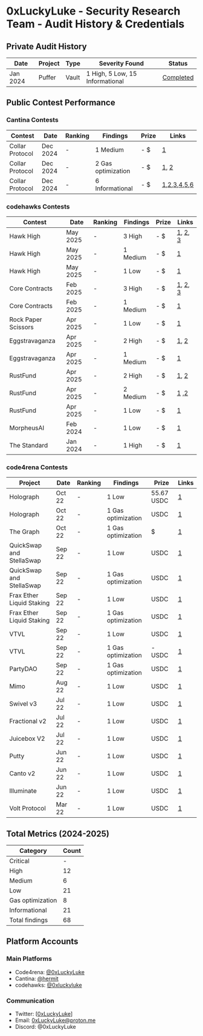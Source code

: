 # 0xLuckyLuke - Security Research Team - Audit History & Credentials
<!--
## Team Members & Credentials

| Member | Role | Platforms | Public Address |
|--------|------|-----------|----------------|
| Alice Chen | Lead Security Researcher | [C4](https://code4rena.com/@alice) / [Sherlock](https://app.sherlock.xyz/audits) | 0xabc... |
| Bob Smith | Smart Contract Auditor | [C4](https://code4rena.com/@bob) / [Immunefi](https://immunefi.com) | 0xdef... |
| Carol Wu | Protocol Security Expert | [Hats](https://app.hats.finance/) / [Cantina](https://cantina.xyz/) | 0xghi... |
-->
## Private Audit History

| Date | Project | Type | Severity Found | Status |
|------|---------|------|----------------|---------|
| Jan 2024 | Puffer | Vault | 1 High, 5 Low, 15 Informational  | [Completed](https://github.com/0xLuckyLuke/pufETH/blob/main/audits/0xLuckyLuke-pufETH-v1.pdf) |


## Public Contest Performance

### Cantina Contests

| Contest | Date | Ranking | Findings | Prize | Links |
|---------|------|---------|----------|-------|-------|
| Collar Protocol | Dec 2024 | - | 1 Medium | - $ | [1](https://cantina.xyz/code/050711ca-a6d1-4fdd-9f94-3816233c1bd5/findings/438) |
| Collar Protocol | Dec 2024 | - | 2 Gas optimization | - $ | [1](), [2]() |
| Collar Protocol | Dec 2024 | - | 6 Informational | - $ | [1](https://cantina.xyz/code/050711ca-a6d1-4fdd-9f94-3816233c1bd5/findings/412),[2](https://cantina.xyz/code/050711ca-a6d1-4fdd-9f94-3816233c1bd5/findings/408),[3](),[4](),[5](),[6]() |
### codehawks Contests

| Contest | Date | Ranking | Findings | Prize | Links |
|---------|------|---------|----------|-------|-------|
| Hawk High | May 2025 | - | 3 High | - $ |  [1](https://codehawks.cyfrin.io/c/2025-05-hawk-high/s/20), [2](https://codehawks.cyfrin.io/c/2025-05-hawk-high/s/30), [3](https://codehawks.cyfrin.io/c/2025-05-hawk-high/s/32) |
| Hawk High | May 2025 | - | 1 Medium | - $ |  [1](https://codehawks.cyfrin.io/c/2025-05-hawk-high/s/113) |
| Hawk High | May 2025 | - | 1 Low | - $ |  [1](https://codehawks.cyfrin.io/c/2025-05-hawk-high/s/21) |
| Core Contracts | Feb 2025 | - | 3 High | - $ |  [1](https://codehawks.cyfrin.io/c/2025-02-raac/s/4947), [2](https://codehawks.cyfrin.io/c/2025-02-raac/s/5182), [3](https://codehawks.cyfrin.io/c/2025-02-raac/s/5426) |
| Core Contracts | Feb 2025 | - | 1 Medium | - $ |  [1](https://codehawks.cyfrin.io/c/2025-02-raac/s/5820) |
| Rock Paper Scissors | Apr 2025 | - | 1 Low | - $ |  [1](https://codehawks.cyfrin.io/c/2025-04-rock-paper-scissors/s/35) |
| Eggstravaganza | Apr 2025 | - | 2 High | - $ |  [1](https://codehawks.cyfrin.io/c/2025-04-eggstravaganza/s/120), [2](https://codehawks.cyfrin.io/c/2025-04-eggstravaganza/s/122) |
| Eggstravaganza | Apr 2025 | - | 1 Medium | - $ |  [1](https://codehawks.cyfrin.io/c/2025-04-eggstravaganza/s/124) |
| RustFund | Apr 2025 | - | 2 High | - $ |  [1](https://codehawks.cyfrin.io/c/2025-03-rustfund/s/23), [2](https://codehawks.cyfrin.io/c/2025-03-rustfund/s/25) |
| RustFund | Apr 2025 | - | 2 Medium | - $ |  [1](https://codehawks.cyfrin.io/c/2025-03-rustfund/s/26) ,[2](https://codehawks.cyfrin.io/c/2025-03-rustfund/s/30)  |
| RustFund | Apr 2025 | - | 1 Low | - $ |  [1](https://codehawks.cyfrin.io/c/2025-03-rustfund/s/27)  |
| MorpheusAI | Feb 2024 | - | 1 Low | - $ |  [1](https://codehawks.cyfrin.io/c/2024-01-Morpheus/s/425) |
| The Standard | Jan 2024 | - | 1 High | - $ |  [1](https://codehawks.cyfrin.io/c/2023-12-the-standard/s/1236) |

### code4rena Contests

| Project | Date | Ranking | Findings | Prize | Links |
|---------|------|---------|----------|-------|-------|
|  Holograph | Oct 22 | - | 1 Low | 55.67 USDC |  [1](https://code4rena.com/reports/2022-10-holograph#low-risk-and-non-critical-issues) |
|  Holograph | Oct 22 | - | 1 Gas optimization | USDC |  [1](https://code4rena.com/reports/2022-10-holograph#gas-optimizations) |
|  The Graph | Oct 22 | - | 1 Gas optimization | $ |  [1](https://code4rena.com/reports/2022-10-thegraph#gas-optimizations) |
|  QuickSwap and StellaSwap | Sep 22 | - | 1 Low | USDC |  [1](https://code4rena.com/reports/2022-09-quickswap#low-risk-and-non-critical-issues) |
|  QuickSwap and StellaSwap | Sep 22 | - | 1 Gas optimization | USDC |  [1](https://code4rena.com/reports/2022-09-quickswap#gas-optimizations) |
|  Frax Ether Liquid Staking | Sep 22 | - | 1 Low | USDC |  [1](https://code4rena.com/reports/2022-09-frax#low-risk-and-non-critical-issues) |
|  Frax Ether Liquid Staking | Sep 22 | - | 1 Gas optimization | USDC |  [1](https://code4rena.com/reports/2022-09-frax#gas-optimizations) |
|  VTVL | Sep 22 | - | 1 Low | USDC |  [1](https://code4rena.com/reports/2022-09-vtvl#low-risk-and-non-critical-issues) |
|  VTVL | Sep 22 | - | 1 Gas optimization | - USDC |  [1](https://code4rena.com/reports/2022-09-vtvl#gas-optimizations) |
|  PartyDAO | Sep 22 | - | 1 Gas optimization | USDC |  [1](https://code4rena.com/reports/2022-09-party#gas-optimizations) |
|  Mimo | Aug 22 | - | 1 Low | USDC |  [1](https://code4rena.com/reports/2022-08-mimo#low-risk-and-non-critical-issues) |
|  Swivel v3 | Jul 22 | - | 1 Low | USDC |  [1](https://code4rena.com/reports/2022-07-swivel#low-risk-and-non-critical-issues) |
|  Fractional v2  | Jul 22 | - | 1 Low | USDC  |  [1](https://code4rena.com/reports/2022-07-fractional#low-risk-and-non-critical-issues) |
|  Juicebox V2  | Jul 22 | - | 1 Low | USDC  |  [1](https://code4rena.com/reports/2022-07-juicebox#low-risk-and-non-critical-issues) |
|  Putty  | Jun 22 | - | 1 Low | USDC  |  [1](https://code4rena.com/reports/2022-06-putty#low-risk-and-non-critical-issues) |
|  Canto v2  | Jun 22 | - | 1 Low | USDC |  [1](https://code4rena.com/reports/2022-06-canto-v2#low-risk-and-non-critical-issues) |
|  Illuminate  | Jun 22 | - | 1 Low | USDC |  [1](https://code4rena.com/reports/2022-06-illuminate#low-risk-and-non-critical-issues) |
|  Volt Protocol  | Mar 22 | - | 1 Low | USDC  |  [1](https://code4rena.com/reports/2022-03-volt#low-risk-and-non-critical-issues) |

<!--
## Bug Bounty Platforms

### Immunefi Submissions

| Project | Date | Severity | Status | Bounty |
|---------|------|----------|---------|--------|
| DeFi Protocol 1 | Jan 2025 | Critical | Paid | 50 ETH |
| Bridge Protocol | Nov 2024 | High | Paid | 25 ETH |
-->
## Total Metrics (2024-2025)

| Category | Count |
|----------|-------|
| Critical | - |
| High | 12 |
| Medium | 6 |
| Low | 21 |
| Gas optimization | 8 |
| Informational | 21 |
| Total findings | 68 |


## Platform Accounts

### Main Platforms
- Code4rena: [@0xLuckyLuke](https://code4rena.com/@0xLuckyLuke)
- Cantina: [@hermit](https://cantina.xyz/u/hermit)
- codehawks: [@0xluckyluke](https://profiles.cyfrin.io/u/0xluckyluke)

### Communication
- Twitter: [[0xLuckyLuke](https://x.com/0xLuckyLuke)]
- Email: 0xLuckyLuke@proton.me
- Discord: @0xLuckyLuke
<!-- 
## Notable Achievements
1. Ranked #5 on Code4rena leaderboard (2024)
2. Top 10 Watson on Sherlock
3. Featured in ETHGlobal Security Panel
4. Published research papers:
   - "Novel MEV Attack Vectors in DeFi"
   - "Cross-chain Bridge Vulnerability Analysis"

---

*Note: Some project names are redacted due to NDAs. Full details available upon request with signed NDA.*

*Last Updated: January 30, 2025*
-->
<!--
**0xLuckyLuke/0xLuckyLuke** is a ✨ _special_ ✨ repository because its `README.md` (this file) appears on your GitHub profile.

Here are some ideas to get you started:

- 🔭 I’m currently working on ...
- 🌱 I’m currently learning ...
- 👯 I’m looking to collaborate on ...
- 🤔 I’m looking for help with ...
- 💬 Ask me about ...
- 📫 How to reach me: ...
- 😄 Pronouns: ...
- ⚡ Fun fact: ...
-->
